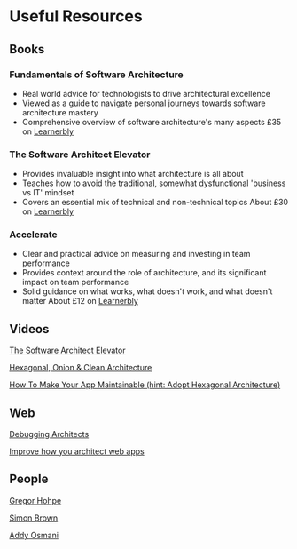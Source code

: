 # Useful Resources

## Books

### Fundamentals of Software Architecture
-   Real world advice for technologists to drive architectural excellence
-   Viewed as a guide to navigate personal journeys towards software architecture mastery
-   Comprehensive overview of software architecture's many aspects
£35 on [Learnerbly](https://app.learnerbly.com/resources/7eee7452-4cee-4b0b-a748-204ecf047307/)

### The Software Architect Elevator
-   Provides invaluable insight into what architecture is all about 
-   Teaches how to avoid the traditional, somewhat dysfunctional 'business vs IT' mindset
-   Covers an essential mix of technical and non-technical topics
About £30 on [Learnerbly](https://app.learnerbly.com/resources/c22ea431-d34b-482c-9368-1ce840c68d09/)

### Accelerate
-   Clear and practical advice on measuring and investing in team performance
-   Provides context around the role of architecture, and its significant impact on team performance 
-   Solid guidance on what works, what doesn't work, and what doesn't matter
About £12 on [Learnerbly](https://app.learnerbly.com/resources/8b5f3f4d-95f7-4264-914d-ff1ef07032ee/)

## Videos

[The Software Architect Elevator](https://www.youtube.com/watch?v=Zq2VcRZmz78)

[Hexagonal, Onion & Clean Architecture](https://www.youtube.com/watch?v=JubdZIdLQ4M)

[How To Make Your App Maintainable (hint: Adopt Hexagonal Architecture)](https://www.youtube.com/watch?v=92ZJcxJgmmE)

## Web

[Debugging Architects](https://architectelevator.com/transformation/debugging-architect/)

[Improve how you architect web apps](https://www.patterns.dev/)

## People

[Gregor Hohpe](https://architectelevator.com/about/)

[Simon Brown](https://simonbrown.je/)

[Addy Osmani](https://addyosmani.com/)
